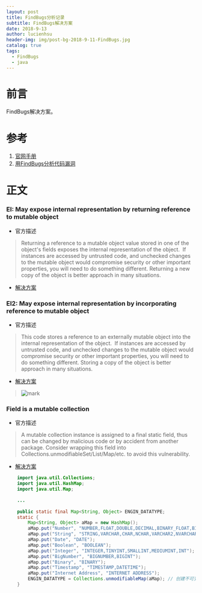 ```yaml
---
layout: post
title: FindBugs分析记录
subtitle: FindBugs解决方案
date: 2018-9-13
author: lucienhsu
header-img: img/post-bg-2018-9-11-FindBugs.jpg
catalog: true
tags:
  - FindBugs
  - java
---
```


# 前言
FindBugs解决方案。

# 参考
1. [官网手册](http://findbugs.sourceforge.net/bugDescriptions.html)
2. [用FindBugs分析代码漏洞](https://www.cnblogs.com/hyddd/tag/hyddd%E7%9A%84FindBugs%E5%88%86%E6%9E%90%E8%AE%B0%E5%BD%95/default.html?page=1)

# 正文    
 
### EI: May expose internal representation by returning reference to mutable object
- 官方描述  
> Returning a reference to a mutable object value stored in one of the object's fields exposes the internal representation of the object.  If instances are accessed by untrusted code, and unchecked changes to the mutable object would compromise security or other important properties, you will need to do something different. Returning a new copy of the object is better approach in many situations.
- [解决方案](https://stackoverflow.com/questions/8951107/malicious-code-vulnerability-may-expose-internal-representation-by-returning-r)

### EI2: May expose internal representation by incorporating reference to mutable object    
- 官方描述  
> This code stores a reference to an externally mutable object into the internal representation of the object.  If instances are accessed by untrusted code, and unchecked changes to the mutable object would compromise security or other important properties, you will need to do something different. Storing a copy of the object is better approach in many situations.
- [解决方案](https://www.cnblogs.com/hyddd/articles/1391118.html)
> ![mark](http://pa99q7scc.bkt.clouddn.com/blog/180913/9HajKbAdgK.png?imageslim)

### Field is a mutable collection    
- 官方描述  
> A mutable collection instance is assigned to a final static field, thus can be changed by malicious code or by accident from another package. Consider wrapping this field into Collections.unmodifiableSet/List/Map/etc. to avoid this vulnerability.
- [解决方案](https://blog.csdn.net/ai_xiangjuan/article/details/78248694)       
```java
    import java.util.Collections;
    import java.util.HashMap;
    import java.util.Map;
    
    ...
    
    public static final Map<String, Object> ENGIN_DATATYPE;
    static {
        Map<String, Object> aMap = new HashMap();
        aMap.put("Number", "NUMBER,FLOAT,DOUBLE,DECIMAL,BINARY_FLOAT,BINARY_DOUBLE");
        aMap.put("String", "STRING,VARCHAR,CHAR,NCHAR,VARCHAR2,NVARCHAR2");
        aMap.put("Date", "DATE");
        aMap.put("Boolean", "BOOLEAN");
        aMap.put("Integer", "INTEGER,TINYINT,SMALLINT,MEDIUMINT,INT");
        aMap.put("BigNumber", "BIGNUMBER,BIGINT");
        aMap.put("Binary", "BINARY");
        aMap.put("Timestamp", "TIMESTAMP,DATETIME");
        aMap.put("Internet Address", "INTERNET ADDRESS");
        ENGIN_DATATYPE = Collections.unmodifiableMap(aMap); // 创建不可变集合
    }
```